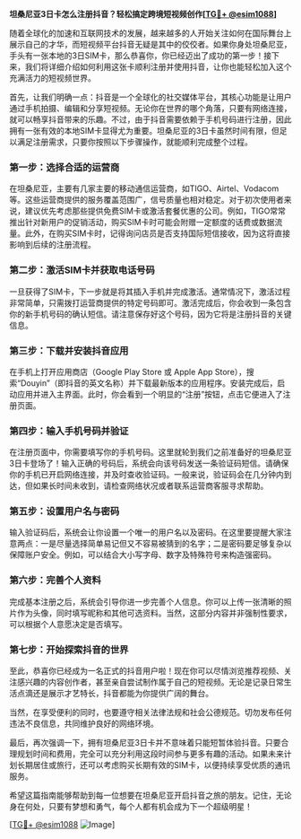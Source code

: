 **坦桑尼亚3日卡怎么注册抖音？轻松搞定跨境短视频创作[[TG💪+ @esim1088](https://t.me/s/esim1088)]**

随着全球化的加速和互联网技术的发展，越来越多的人开始关注如何在国际舞台上展示自己的才华，而短视频平台抖音无疑是其中的佼佼者。如果你身处坦桑尼亚，手头有一张本地的3日SIM卡，那么恭喜你，你已经迈出了成功的第一步！接下来，我们将详细介绍如何利用这张卡顺利注册并使用抖音，让你也能轻松加入这个充满活力的短视频世界。

首先，让我们明确一点：抖音是一个全球化的社交媒体平台，其核心功能是让用户通过手机拍摄、编辑和分享短视频。无论你在世界的哪个角落，只要有网络连接，就可以畅享抖音带来的乐趣。不过，由于抖音需要依赖于手机号码进行注册，因此拥有一张有效的本地SIM卡显得尤为重要。坦桑尼亚的3日卡虽然时间有限，但足以满足注册需求，只要你按照以下步骤操作，就能顺利完成整个过程。

### **第一步：选择合适的运营商**
在坦桑尼亚，主要有几家主要的移动通信运营商，如TIGO、Airtel、Vodacom等。这些运营商提供的服务覆盖范围广，信号质量也相对稳定。对于初次使用者来说，建议优先考虑那些提供免费SIM卡或激活套餐优惠的公司。例如，TIGO常常推出针对新用户的促销活动，购买SIM卡时可能会附赠一定额度的话费或数据流量。此外，在购买SIM卡时，记得询问店员是否支持国际短信接收，因为这将直接影响到后续的注册流程。

### **第二步：激活SIM卡并获取电话号码**
一旦获得了SIM卡，下一步就是将其插入手机并完成激活。通常情况下，激活过程非常简单，只需拨打运营商提供的特定号码即可。激活完成后，你会收到一条包含你的新手机号码的确认短信。请注意保存好这个号码，因为它将是注册抖音的关键信息。

### **第三步：下载并安装抖音应用**
在手机上打开应用商店（Google Play Store 或 Apple App Store），搜索“Douyin”（即抖音的英文名称）并下载最新版本的应用程序。安装完成后，启动应用并进入主界面。此时，你会看到一个明显的“注册”按钮，点击它便进入了注册页面。

### **第四步：输入手机号码并验证**
在注册页面中，你需要填写你的手机号码。这里就轮到我们之前准备好的坦桑尼亚3日卡登场了！输入正确的号码后，系统会向该号码发送一条验证码短信。请确保你的手机已开启网络连接，并及时查收验证码。一般来说，验证码会在几分钟内到达，但如果长时间未收到，请检查网络状况或者联系运营商客服寻求帮助。

### **第五步：设置用户名与密码**
输入验证码后，系统会让你设置一个唯一的用户名以及密码。在这里要提醒大家注意两点：一是尽量选择简单易记但又不容易被猜到的名字；二是密码要足够复杂以保障账户安全。例如，可以结合大小写字母、数字及特殊符号来构造强密码。

### **第六步：完善个人资料**
完成基本注册之后，系统会引导你进一步完善个人信息。你可以上传一张清晰的照片作为头像，同时填写昵称和其他可选资料。当然，这部分内容并非强制性要求，可以根据个人意愿决定是否填写。

### **第七步：开始探索抖音的世界**
至此，恭喜你已经成为一名正式的抖音用户啦！现在你可以尽情浏览推荐视频、关注感兴趣的内容创作者，甚至亲自尝试制作属于自己的短视频。无论是记录日常生活点滴还是展示才艺特长，抖音都能为你提供广阔的舞台。

当然，在享受便利的同时，也要遵守相关法律法规和社会公德规范。切勿发布任何违法不良信息，共同维护良好的网络环境。

最后，再次强调一下，拥有坦桑尼亚3日卡并不意味着只能短暂体验抖音。只要合理规划时间和费用，完全可以充分利用这段时间参与更多有趣的活动。如果未来计划长期居住或旅行，还可以考虑购买长期有效的SIM卡，以便持续享受优质的通讯服务。

希望这篇指南能够帮助到每一位想要在坦桑尼亚开启抖音之旅的朋友。记住，无论身在何处，只要有梦想和勇气，每个人都有机会成为下一个超级明星！

[[TG💪+ @esim1088](https://t.me/s/esim1088) ![Image](https://i.postimg.cc/4NQfJmqS/Snipaste-2025-05-13-00-14-12.png)]
